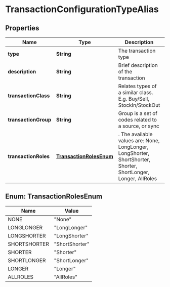 

# TransactionConfigurationTypeAlias


## Properties

Name | Type | Description | Notes
------------ | ------------- | ------------- | -------------
**type** | **String** | The transaction type | 
**description** | **String** | Brief description of the transaction | 
**transactionClass** | **String** | Relates types of a similar class. E.g. Buy/Sell, StockIn/StockOut | 
**transactionGroup** | **String** | Group is a set of codes related to a source, or sync | 
**transactionRoles** | [**TransactionRolesEnum**](#TransactionRolesEnum) | . The available values are: None, LongLonger, LongShorter, ShortShorter, Shorter, ShortLonger, Longer, AllRoles | 



## Enum: TransactionRolesEnum

Name | Value
---- | -----
NONE | &quot;None&quot;
LONGLONGER | &quot;LongLonger&quot;
LONGSHORTER | &quot;LongShorter&quot;
SHORTSHORTER | &quot;ShortShorter&quot;
SHORTER | &quot;Shorter&quot;
SHORTLONGER | &quot;ShortLonger&quot;
LONGER | &quot;Longer&quot;
ALLROLES | &quot;AllRoles&quot;



